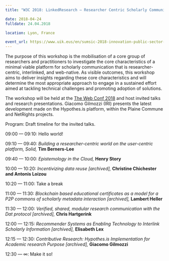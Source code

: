 ```yaml
---
title: "W3C 2018: LinkedResearch – Researcher Centric Scholarly Communication Workshop"

date: 2018-04-24
fulldate: 24.04.2018

location: Lyon, France

event_url: https://www.uik.eus/en/sumsic-2018-innovation-public-sector-regional-and-local-challenges-social-innovation
---
```

The purpose of this workshop is the mobilisation of a core group of researchers and practitioners to investigate the core characteristics of a minimal viable platform for scholarly communication that is researcher-centric, interlinked, and web-native. As visible outcomes, this workshop aims to deliver insights regarding these core characteristics and will determine the most appropriate approach to engage in a sustained effort aimed at tackling technical challenges and promoting adoption of solutions.

The workshop will be held at the [The Web Conf 2018](https://www2018.thewebconf.org/) and host invited talks and research presentations. Giacomo Gilmozzi (IRI) presents the latest development made on the Hypothes.is platform, within the Plaine Commune and NetRights projects.

Program: 
Draft timeline for the invited talks.

09:00 — 09:10: Hello world!

09:10 — 09:40: *Building a researcher-centric world on the user-centric platform, Solid,* **Tim Berners-Lee**

09:40 — 10:00: *Epistemology in the Cloud,* **Henry Story**

10:00 — 10:20: *Incentivizing data reuse [archived],* **Christine Chichester and Antonis Loizou**

10:20 — 11:00: Take a break

11:00 — 11:30: *Blockchain based educational certificates as a model for a P2P commons of scholarly metadata interaction [archived],* **Lambert Heller**

11:30 — 12:00: *Verified, shared, modular research communication with the Dat protocol [archived],* **Chris Hartgerink**

12:00 — 12:15: *Recommender Systems as Enabling Technology to Interlink Scholarly Information [archived],* **Elisabeth Lex**

12:15 — 12:30: *Contributive Research: Hypothes.is Implementation for Academic research Purpose [archived],* **Giacomo Gilmozzi**

12:30 — ∞: Make it so!
